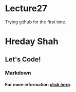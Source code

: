 # Lecture27
Trying github for the first time.
# Hreday Shah
## Let's Code!
### Markdown
#### For more information [click here](info.md).
